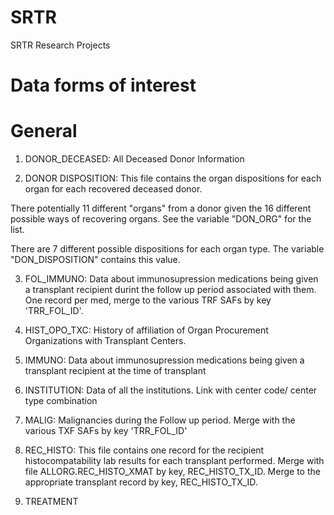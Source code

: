 # SRTR

SRTR Research Projects 

# Data forms of interest 

# General 

1. DONOR_DECEASED: All Deceased Donor Information 

2. DONOR DISPOSITION: This file contains the organ dispositions for each organ for each recovered deceased donor.

There potentially 11 different "organs" from a donor given the 16 different possible ways of recovering organs. See the variable "DON_ORG" for the list.

There are 7 different possible dispositions for each organ type. The variable "DON_DISPOSITION" contains this value.

3. FOL_IMMUNO: Data about immunosupression medications being given a transplant recipient durint the follow up period associated with them. One record per med, merge to the various TRF SAFs by key 'TRR_FOL_ID'.


4. HIST_OPO_TXC: History of affiliation of Organ Procurement Organizations with Transplant Centers.

5. IMMUNO: Data about immunosupression medications being given a transplant recipient at the time of transplant

6. INSTITUTION: Data of all the institutions. Link with center code/ center type combination

7. MALIG: Malignancies during the Follow up period. Merge with the various TXF SAFs by key 'TRR_FOL_ID'

8. REC_HISTO: This file contains one record for the recipient histocompatability lab results for each transplant performed. Merge with file ALLORG.REC_HISTO_XMAT by key, REC_HISTO_TX_ID. Merge to the appropriate transplant record by key, REC_HISTO_TX_ID.



10.  TREATMENT



   
   






